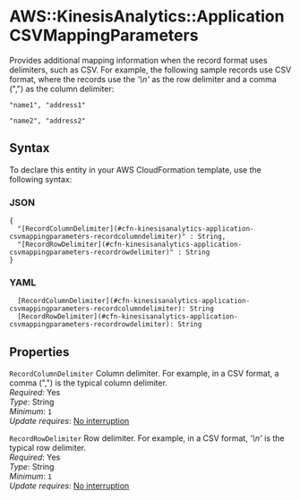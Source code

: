# AWS::KinesisAnalytics::Application CSVMappingParameters<a name="aws-properties-kinesisanalytics-application-csvmappingparameters"></a>

Provides additional mapping information when the record format uses delimiters, such as CSV\. For example, the following sample records use CSV format, where the records use the *'\\n'* as the row delimiter and a comma \(","\) as the column delimiter: 

 `"name1", "address1"` 

 `"name2", "address2"` 

## Syntax<a name="aws-properties-kinesisanalytics-application-csvmappingparameters-syntax"></a>

To declare this entity in your AWS CloudFormation template, use the following syntax:

### JSON<a name="aws-properties-kinesisanalytics-application-csvmappingparameters-syntax.json"></a>

```
{
  "[RecordColumnDelimiter](#cfn-kinesisanalytics-application-csvmappingparameters-recordcolumndelimiter)" : String,
  "[RecordRowDelimiter](#cfn-kinesisanalytics-application-csvmappingparameters-recordrowdelimiter)" : String
}
```

### YAML<a name="aws-properties-kinesisanalytics-application-csvmappingparameters-syntax.yaml"></a>

```
  [RecordColumnDelimiter](#cfn-kinesisanalytics-application-csvmappingparameters-recordcolumndelimiter): String
  [RecordRowDelimiter](#cfn-kinesisanalytics-application-csvmappingparameters-recordrowdelimiter): String
```

## Properties<a name="aws-properties-kinesisanalytics-application-csvmappingparameters-properties"></a>

`RecordColumnDelimiter`  <a name="cfn-kinesisanalytics-application-csvmappingparameters-recordcolumndelimiter"></a>
Column delimiter\. For example, in a CSV format, a comma \(","\) is the typical column delimiter\.  
*Required*: Yes  
*Type*: String  
*Minimum*: `1`  
*Update requires*: [No interruption](https://docs.aws.amazon.com/AWSCloudFormation/latest/UserGuide/using-cfn-updating-stacks-update-behaviors.html#update-no-interrupt)

`RecordRowDelimiter`  <a name="cfn-kinesisanalytics-application-csvmappingparameters-recordrowdelimiter"></a>
Row delimiter\. For example, in a CSV format, *'\\n'* is the typical row delimiter\.  
*Required*: Yes  
*Type*: String  
*Minimum*: `1`  
*Update requires*: [No interruption](https://docs.aws.amazon.com/AWSCloudFormation/latest/UserGuide/using-cfn-updating-stacks-update-behaviors.html#update-no-interrupt)